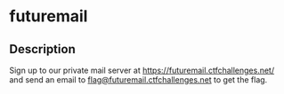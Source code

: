 # futuremail

## Description

Sign up to our private mail server at https://futuremail.ctfchallenges.net/ and send an email to flag@futuremail.ctfchallenges.net to get the flag.

